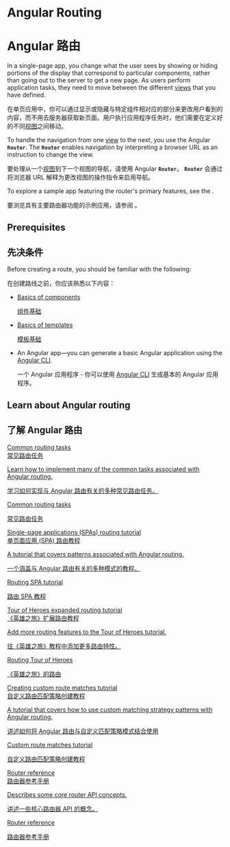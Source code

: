 # Angular Routing

# Angular 路由

In a single-page app, you change what the user sees by showing or hiding portions of the display that correspond to particular components, rather than going out to the server to get a new page.
As users perform application tasks, they need to move between the different [views](guide/glossary#view "Definition of view") that you have defined.

在单页应用中，你可以通过显示或隐藏与特定组件相对应的部分来更改用户看到的内容，而不用去服务器获取新页面。用户执行应用程序任务时，他们需要在定义好的不同[视图](guide/glossary#view "视图的定义")之间移动。

To handle the navigation from one [view](guide/glossary#view) to the next, you use the Angular **`Router`**.
The **`Router`** enables navigation by interpreting a browser URL as an instruction to change the view.

要处理从一个[视图](guide/glossary#view)到下一个视图的导航，请使用 Angular **`Router`**。 **`Router`** 会通过将浏览器 URL 解释为更改视图的操作指令来启用导航。

To explore a sample app featuring the router's primary features, see the <live-example name="router"></live-example>.

要浏览具有主要路由器功能的示例应用，请参阅<live-example stackblitz="router"></live-example> 。

## Prerequisites

## 先决条件

Before creating a route, you should be familiar with the following:

在创建路线之前，你应该熟悉以下内容：

* [Basics of components](guide/architecture-components)

  [组件基础](guide/architecture-components)

* [Basics of templates](guide/glossary#template)

  [模板基础](guide/glossary#template)

* An Angular app&mdash;you can generate a basic Angular application using the [Angular CLI](cli).

  一个 Angular 应用程序 - 你可以使用 [Angular CLI](cli) 生成基本的 Angular 应用程序。

## Learn about Angular routing

## 了解 Angular 路由

<div class="card-container">
  <a href="guide/router" class="docs-card" title="Common routing tasks">
    <section>Common routing tasks</section>
    <section>常见路由任务</section>
    <p>Learn how to implement many of the common tasks associated with Angular routing.</p>
    <p>学习如何实现与 Angular 路由有关的多种常见路由任务。</p>
    <p class="card-footer">Common routing tasks</p>
    <p class="card-footer">常见路由任务</p>
  </a>
  <a href="guide/router-tutorial" class="docs-card" title="Routing SPA tutorial">
    <section>Single-page applications (SPAs) routing tutorial</section>
    <section>单页面应用 (SPA) 路由教程</section>
    <p>A tutorial that covers patterns associated with Angular routing.</p>
    <p>一个涵盖与 Angular 路由有关的多种模式的教程。</p>
    <p class="card-footer">Routing SPA tutorial</p>
    <p class="card-footer">路由 SPA 教程</p>
  </a>
  <a href="guide/router-tutorial-toh" class="docs-card" title="Routing Tour of Heroes">
    <section>Tour of Heroes expanded routing tutorial</section>
    <section>《英雄之旅》扩展路由教程</section>
    <p>Add more routing features to the Tour of Heroes tutorial.</p>
    <p>往《英雄之旅》教程中添加更多路由特性。</p>
    <p class="card-footer">Routing Tour of Heroes</p>
    <p class="card-footer">《英雄之旅》的路由</p>
  </a>
  <a href="guide/routing-with-urlmatcher" class="docs-card" title="Creating custom route matches tutorial">
    <section>Creating custom route matches tutorial</section>
    <section>自定义路由匹配策略创建教程</section>
    <p>A tutorial that covers how to use custom matching strategy patterns with Angular routing.</p>
    <p>讲述如何将 Angular 路由与自定义匹配策略模式结合使用</p>
    <p class="card-footer">Custom route matches tutorial</p>
    <p class="card-footer">自定义路由匹配策略创建教程</p>
  </a>
  <a href="guide/router-reference" class="docs-card" title="Router reference">
    <section>Router reference</section>
    <section>路由器参考手册</section>
    <p>Describes some core router API concepts.</p>
    <p>讲述一些核心路由器 API 的概念。</p>
    <p class="card-footer">Router reference</p>
    <p class="card-footer">路由器参考手册</p>
  </a>
</div>
